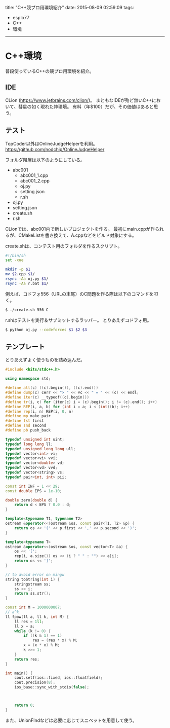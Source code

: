 title: "C++競プロ用環境紹介"
date: 2015-08-09 02:59:09
tags:
- esplo77
- C++
- 環境
---

# C++環境
普段使っているC++の競プロ用環境を紹介。

## IDE
CLion (https://www.jetbrains.com/clion/)。
まともなIDEが殆ど無いC++において、彗星の如く現れた神環境。
有料（年$100）だが、その価値はあると思う。

## テスト
TopCoder以外はOnlineJudgeHelperを利用。
https://github.com/nodchip/OnlineJudgeHelper

フォルダ階層は以下のようにしている。

- abc001
    - abc001_1.cpp
    - abc001_2.cpp
    - oj.py
    - setting.json
    - r.sh
- oj.py
- setting.json
- create.sh
- r.sh

CLionでは、abc001内で新しいプロジェクトを作る。
最初にmain.cppが作られるが、CMakeListを書き換えて、A.cppなどをビルド対象にする。

create.shは、コンテスト用のフォルダを作るスクリプト。

```bash
#!/bin/sh
set -xue

mkdir -p $1
mv $2.cpp $1/
rsync -Aa oj.py $1/
rsync -Aa r.bat $1/
``````

例えば、コドフォ556（URLの末尾）のC問題を作る際は以下のコマンドを叩く。

```bash
$ ./create.sh 556 C
```

r.shはテストを実行＆サブミットするラッパー。
とりあえずコドフォ用。

```bash
$ python oj.py --codeforces $1 $2 $3
```

## テンプレート
とりあえずよく使うものを詰め込んだ。

```C++
#include <bits/stdc++.h>

using namespace std;

#define all(c) ((c).begin()), ((c).end())
#define dump(c) cerr << "> " << #c << " = " << (c) << endl;
#define iter(c) __typeof((c).begin())
#define tr(i, c) for (iter(c) i = (c).begin(); i != (c).end(); i++)
#define REP(i, a, b) for (int i = a; i < (int)(b); i++)
#define rep(i, n) REP(i, 0, n)
#define mp make_pair
#define fst first
#define snd second
#define pb push_back

typedef unsigned int uint;
typedef long long ll;
typedef unsigned long long ull;
typedef vector<int> vi;
typedef vector<vi> vvi;
typedef vector<double> vd;
typedef vector<vd> vvd;
typedef vector<string> vs;
typedef pair<int, int> pii;

const int INF = 1 << 29;
const double EPS = 1e-10;

double zero(double d) {
    return d < EPS ? 0.0 : d;
}

template<typename T1, typename T2>
ostream &operator<<(ostream &os, const pair<T1, T2> &p) {
    return os << '(' << p.first << ',' << p.second << ')';
}

template<typename T>
ostream &operator<<(ostream &os, const vector<T> &a) {
    os << '[';
    rep(i, a.size()) os << (i ? " " : "") << a[i];
    return os << ']';
}

// to avoid error on mingw
string toString(int i) {
    stringstream ss;
    ss << i;
    return ss.str();
}

const int M = 1000000007;
// a^k
ll fpow(ll a, ll k, int M) {
    ll res = 1ll;
    ll x = a;
    while (k != 0) {
        if ((k & 1) == 1)
            res = (res * x) % M;
        x = (x * x) % M;
        k >>= 1;
    }
    return res;
}

int main() {
    cout.setf(ios::fixed, ios::floatfield);
    cout.precision(8);
    ios_base::sync_with_stdio(false);



    return 0;
}
```

また、UnionFIndなどは必要に応じてスニペットを用意して使う。
